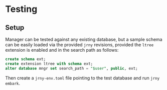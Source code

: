 # Testing


## Setup

Manager can be tested against any existing database, but a sample schema
can be easily loaded via the provided `jrny` revisions, provided the `ltree`
extension is enabled and in the search path as follows:

```sql
create schema ext;
create extension ltree with schema ext;
alter database mngr set search_path = "$user", public, ext;
```

Then create a `jrny-env.toml` file pointing to the test database and run `jrny embark`.
